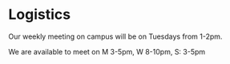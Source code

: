 # Logistics

Our weekly meeting on campus will be on Tuesdays from 1-2pm.

We are available to meet on M 3-5pm, W 8-10pm, S: 3-5pm
